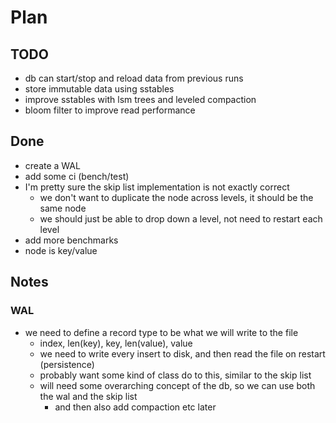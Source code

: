 # Plan

## TODO

- db can start/stop and reload data from previous runs
- store immutable data using sstables
- improve sstables with lsm trees and leveled compaction
- bloom filter to improve read performance

## Done

- create a WAL
- add some ci (bench/test)
- I'm pretty sure the skip list implementation is not exactly correct
  - we don't want to duplicate the node across levels, it should be the same node
  - we should just be able to drop down a level, not need to restart each level
- add more benchmarks
- node is key/value

## Notes

### WAL

- we need to define a record type to be what we will write to the file
  - index, len(key), key, len(value), value
  - we need to write every insert to disk, and then read the file on restart (persistence)
  - probably want some kind of class do to this, similar to the skip list
  - will need some overarching concept of the db, so we can use both the wal and the skip list
    - and then also add compaction etc later
